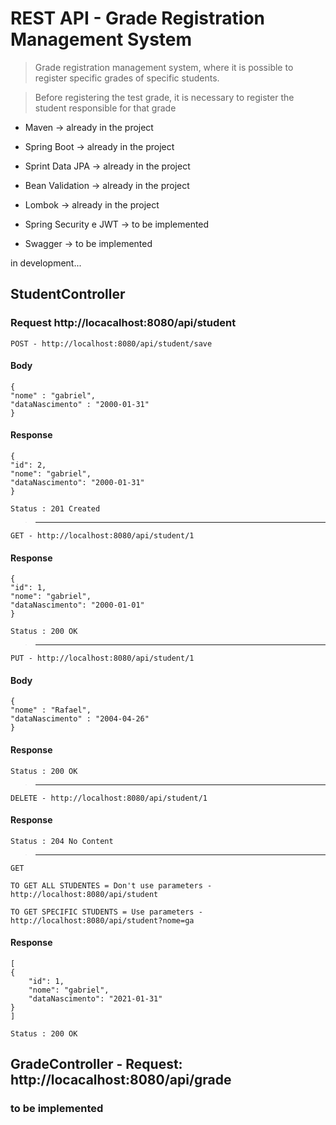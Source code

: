 # REST API - Grade Registration Management System
> Grade registration management system, where it is possible to register specific grades of specific students.

> Before registering the test grade, it is necessary to register the student responsible for that grade

- Maven -> already in the project

- Spring Boot -> already in the project

- Sprint Data JPA -> already in the project

 - Bean Validation -> already in the project

- Lombok -> already in the project

- Spring Security e JWT -> to be implemented

- Swagger -> to be implemented

in development...


## StudentController

### Request http://locacalhost:8080/api/student

`POST - http://localhost:8080/api/student/save`
#### Body

    {
    "nome" : "gabriel",
    "dataNascimento" : "2000-01-31"
    }

#### Response

    {
    "id": 2,
    "nome": "gabriel",
    "dataNascimento": "2000-01-31"
    }

    Status : 201 Created
    
>---------------------------------------------

`GET - http://localhost:8080/api/student/1`
#### Response

    {
    "id": 1,
    "nome": "gabriel",
    "dataNascimento": "2000-01-01"
    }

    Status : 200 OK
    
>---------------------------------------------

`PUT - http://localhost:8080/api/student/1`
#### Body

    {
    "nome" : "Rafael",
    "dataNascimento" : "2004-04-26"
    }

#### Response
    
    Status : 200 OK
    
>---------------------------------------------

`DELETE - http://localhost:8080/api/student/1`

#### Response
    
    Status : 204 No Content
    
>---------------------------------------------

`GET`

`TO GET ALL STUDENTES = Don't use parameters - http://localhost:8080/api/student`

`TO GET SPECIFIC STUDENTS = Use parameters - http://localhost:8080/api/student?nome=ga`

#### Response

    [
    {
        "id": 1,
        "nome": "gabriel",
        "dataNascimento": "2021-01-31"
    }
    ]

    Status : 200 OK
    
## GradeController - Request: http://locacalhost:8080/api/grade

### to be implemented
